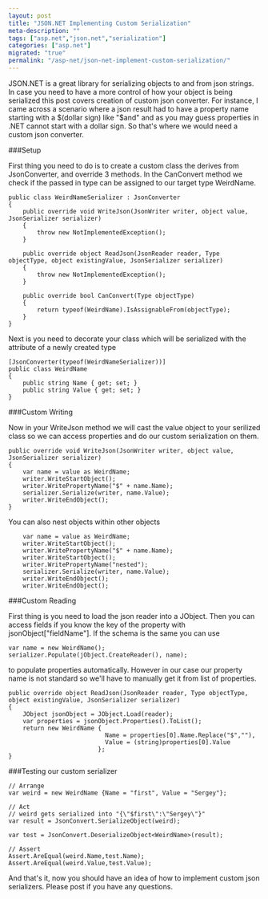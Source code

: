 ```yaml
---
layout: post
title: "JSON.NET Implementing Custom Serialization"
meta-description: ""
tags: ["asp.net","json.net","serialization"]
categories: ["asp.net"]
migrated: "true"
permalink: "/asp-net/json-net-implement-custom-serialization/"
---
```

JSON.NET is a great library for serializing objects to and from json strings. In case you need to have a more control of how your object is being serialized this post covers creation of custom json converter. For instance, I came across a scenario where a json result had to have a property name starting with a $(dollar sign) like "$and" and as you may guess properties in .NET cannot start with a dollar sign. So that's where we would need a custom json converter.

###Setup

First thing you need to do is to create a custom class the derives from JsonConverter, and override 3 methods. In the CanConvert method we check if the passed in type can be assigned to our target type WeirdName.

    public class WeirdNameSerializer : JsonConverter
    {
        public override void WriteJson(JsonWriter writer, object value, JsonSerializer serializer)
        {
            throw new NotImplementedException();
        }

        public override object ReadJson(JsonReader reader, Type objectType, object existingValue, JsonSerializer serializer)
        {
            throw new NotImplementedException();
        }

        public override bool CanConvert(Type objectType)
        {
            return typeof(WeirdName).IsAssignableFrom(objectType);
        }
    }


Next is you need to decorate your class which will be serialized with the attribute of a newly created type

    [JsonConverter(typeof(WeirdNameSerializer))]
    public class WeirdName
    {
        public string Name { get; set; }
        public string Value { get; set; }
    }

###Custom Writing

Now in your WriteJson method we will cast the value object to your serilized class so we can access properties and do our custom serialization on them.

    public override void WriteJson(JsonWriter writer, object value, JsonSerializer serializer)
    {
        var name = value as WeirdName;
        writer.WriteStartObject();
        writer.WritePropertyName("$" + name.Name);
        serializer.Serialize(writer, name.Value);
        writer.WriteEndObject();
    }

You can also nest objects within other objects

        var name = value as WeirdName;
        writer.WriteStartObject();
        writer.WritePropertyName("$" + name.Name);
        writer.WriteStartObject();
        writer.WritePropertyName("nested");
        serializer.Serialize(writer, name.Value);
        writer.WriteEndObject();
        writer.WriteEndObject();

###Custom Reading

First thing is you need to load the json reader into a JObject. Then you can access fields if you know the key of the property with jsonObject["fieldName"]. If the schema is the same you can use 

    var name = new WeirdName(); 
    serializer.Populate(jObject.CreateReader(), name); 

to populate properties automatically. However in our case our property name is not standard so we'll have to manually get it from list of properties. 

    public override object ReadJson(JsonReader reader, Type objectType, 
    object existingValue, JsonSerializer serializer)
    {
        JObject jsonObject = JObject.Load(reader);
        var properties = jsonObject.Properties().ToList();    
        return new WeirdName { 
                               Name = properties[0].Name.Replace("$",""), 
                               Value = (string)properties[0].Value 
                             };
    }

###Testing our custom serializer

    // Arrange
    var weird = new WeirdName {Name = "first", Value = "Sergey"};

    // Act
    // weird gets serialized into "{\"$first\":\"Sergey\"}"
    var result = JsonConvert.SerializeObject(weird); 

    var test = JsonConvert.DeserializeObject<WeirdName>(result);

    // Assert
    Assert.AreEqual(weird.Name,test.Name);
    Assert.AreEqual(weird.Value,test.Value);

And that's it, now you should have an idea of how to implement custom json serializers. Please post if you have any questions. 

